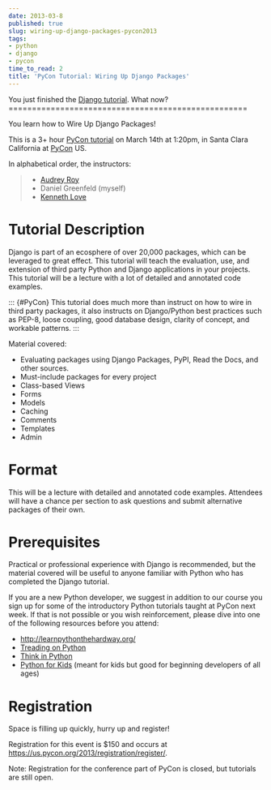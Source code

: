 ```yaml
---
date: 2013-03-8
published: true
slug: wiring-up-django-packages-pycon2013
tags:
- python
- django
- pycon
time_to_read: 2
title: 'PyCon Tutorial: Wiring Up Django Packages'
---
```


You just finished the [Django
tutorial](https://docs.djangoproject.com/en/1.5/intro/tutorial01/). What
now? ===================================================

You learn how to Wire Up Django Packages!

This is a 3+ hour [PyCon
tutorial](https://us.pycon.org/2013/schedule/presentation/11/) on March
14th at 1:20pm, in Santa Clara California at [PyCon](#PyCon) US.

In alphabetical order, the instructors:

> -   [Audrey Roy](http://audreymroy.com/)
> -   Daniel Greenfeld (myself)
> -   [Kenneth Love](http://gettingstartedwithdjango.com/)

Tutorial Description
====================

Django is part of an ecosphere of over 20,000 packages, which can be
leveraged to great effect. This tutorial will teach the evaluation, use,
and extension of third party Python and Django applications in your
projects. This tutorial will be a lecture with a lot of detailed and
annotated code examples.

::: {#PyCon}
This tutorial does much more than instruct on how to wire in third party
packages, it also instructs on Django/Python best practices such as
PEP-8, loose coupling, good database design, clarity of concept, and
workable patterns.
:::

Material covered:

-   Evaluating packages using Django Packages, PyPI, Read the Docs, and
    other sources.
-   Must-include packages for every project
-   Class-based Views
-   Forms
-   Models
-   Caching
-   Comments
-   Templates
-   Admin

Format
======

This will be a lecture with detailed and annotated code examples.
Attendees will have a chance per section to ask questions and submit
alternative packages of their own.

Prerequisites
=============

Practical or professional experience with Django is recommended, but the
material covered will be useful to anyone familiar with Python who has
completed the Django tutorial.

If you are a new Python developer, we suggest in addition to our course
you sign up for some of the introductory Python tutorials taught at
PyCon next week. If that is not possible or you wish reinforcement,
please dive into one of the following resources before you attend:

-   <http://learnpythonthehardway.org/>
-   [Treading on
    Python](http://www.amazon.com/Treading-Python-Volume-1-ebook/dp/B00639H0AK/ref=sr_1_4?s=digital-text&ie=UTF8&qid=1362769305&sr=1-4&keywords=matt+harrison&tag=ihpydanny-20)
-   [Think in
    Python](http://www.amazon.com/Think-Python-Allen-B-Downey/dp/144933072X/ref=sr_1_1?ie=UTF8&qid=1362768936&sr=8-1&keywords=think+in+python&tag=ihpydanny-20)
-   [Python for
    Kids](http://www.amazon.com/Python-Kids-Playful-Introduction-Programming/dp/1593274076/ref=sr_1_8?s=books&ie=UTF8&qid=1362769005&sr=1-8&keywords=python+programming&tag=ihpydanny-20)
    (meant for kids but good for beginning developers of all ages)

Registration
============

Space is filling up quickly, hurry up and register!

Registration for this event is $150 and occurs at
<https://us.pycon.org/2013/registration/register/>.

Note: Registration for the conference part of PyCon is closed, but
tutorials are still open.
